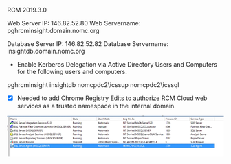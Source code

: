 RCM 2019.3.0 

Web Server IP: 146.82.52.80
Web Servername: pghrcminsight.domain.nomc.org

Database Server IP: 146.82.52.82
Database Servername: insightdb.domain.nomc.org

- Enable Kerberos Delegation via Active Directory Users and Computers for the following users and computers.

pghrcminsight
insightdb
nomcpdc2\icssup
nomcpdc2\icssql

- [x] Needed to add Chrome Registry Edits to authorize RCM Cloud web services as a trusted namespace in the internal domain.

![image.png](/.attachments/image-fee3bda8-9528-4d9a-b0bd-3e2da270d97b.png)






